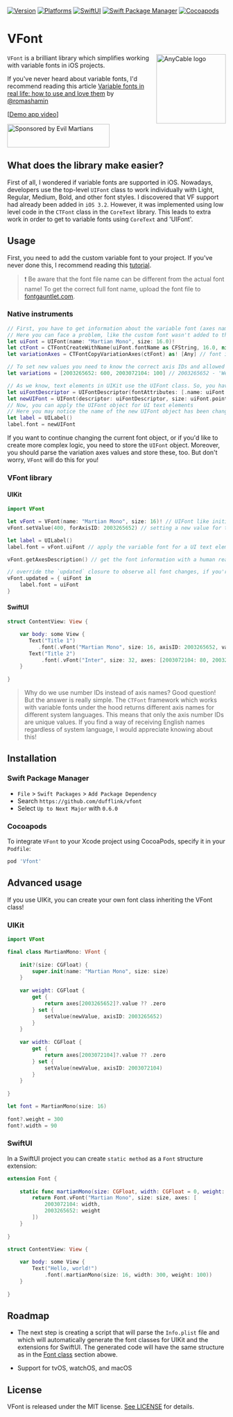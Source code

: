 [![Version](https://img.shields.io/badge/Version-0.6.0-red?style=flat-square)](https://img.shields.io/badge/Version-0.6.0-red?style=flat-square)
[![Platforms](https://img.shields.io/badge/Platforms-iOS-blue?style=flat-square)](https://img.shields.io/badge/Platforms-iOS-blue?style=flat-square)
[![SwiftUI](https://img.shields.io/badge/SwiftUI-compatible-orange?style=flat-square)](https://img.shields.io/badge/SwiftUI-compatible-orange?style=flat-square)
[![Swift Package Manager](https://img.shields.io/badge/Swift_Package_Manager-compatible-green?style=flat-square)](https://img.shields.io/badge/Swift_Package_Manager-compatible-green?style=flat-square)
[![Cocoapods](https://img.shields.io/badge/Cocoapods-compatible-green?style=flat-square)](https://img.shields.io/badge/Cocoapods-compatible-green?style=flat-square)

# VFont

<img align="right" height="160" width="160"
     title="AnyCable logo" src="https://user-images.githubusercontent.com/29461219/168282928-cd6bd7ea-12e0-4572-8a8b-2b65538edb03.svg">

`VFont` is a brilliant library which simplifies working with variable fonts in iOS projects. 

If you've never heard about variable fonts, I'd recommend reading this article [Variable fonts in real life: how to use and love them](https://evilmartians.com/chronicles/variable-fonts-in-real-life-how-to-use-and-love-them) by [@romashamin](https://github.com/romashamin)

[[Demo app video](https://user-images.githubusercontent.com/29461219/167891461-f3c9a035-9d36-4e93-8a47-0a02ed1b0007.mp4)]

<a href="https://evilmartians.com/">
  <img
    src="https://evilmartians.com/badges/sponsored-by-evil-martians.svg"
    alt="Sponsored by Evil Martians"
    width="236"
    height="54"
/> </a>

## What does the library make easier?

First of all, I wondered if variable fonts are supported in iOS. Nowadays, developers use the top-level `UIFont` class to work individually with Light, Regular, Medium, Bold, and other font styles. I discovered that VF support had already been added in `iOS 3.2`. However, it was implemented using low level code in the `CTFont` class in the `CoreText` library. This leads to extra work in order to get to variable fonts using `CoreText` and 'UIFont'.

## Usage
First, you need to add the custom variable font to your project. If you've never done this, I recommend reading this [tutorial](https://sarunw.com/posts/how-to-add-custom-fonts-to-ios-app). 
>❗️ Be aware that the font file name can be different from the actual font name! To get the correct full font name, upload the font file to [fontgauntlet.com](https://fontgauntlet.com/).
### Native instruments
```swift
// First, you have to get information about the variable font (axes names, IDs, and allowed values). But the current axis value isn't there 🤷‍♂️
// Here you can face a problem, like the custom font wasn't added to the project, was added incorrectly, or font name isn't correct
let uiFont = UIFont(name: "Martian Mono", size: 16.0)!
let ctFont = CTFontCreateWithName(uiFont.fontName as CFString, 16.0, nil)
let variationAxes = CTFontCopyVariationAxes(ctFont) as! [Any] // font information with weird format 👎

// To set new values you need to know the correct axis IDs and allowed values (maxValue and minValue)
let variations = [2003265652: 600, 2003072104: 100] // 2003265652 - 'Weight'; 2003072104 - `Width`

// As we know, text elements in UIKit use the UIFont class. So, you have to create new UIFont object with new values for axes
let uiFontDescriptor = UIFontDescriptor(fontAttributes: [.name: uiFont.fontName, kCTFontVariationAttribute as UIFontDescriptor.AttributeName: variations])
let newUIFont = UIFont(descriptor: uiFontDescriptor, size: uiFont.pointSize) 
// Now, you can apply the UIFont object for UI text elements
// Here you may notice the name of the new UIFont object has been changed to 'MartianMono-Regular_wght2580000_wdth640000'
let label = UILabel()
label.font = newUIFont
```
If you want to continue changing the current font object, or if you'd like to create more complex logic, you need to store the `UIFont` object. Moreover, you should parse the variation axes values and store these, too. But don't worry, `VFont` will do this for you!

### VFont library
#### UIKit
```swift
import VFont

let vFont = VFont(name: "Martian Mono", size: 16)! // UIFont like initialization
vFont.setValue(400, forAxisID: 2003265652) // setting a new value for the 'Weight' axis

let label = UILabel()
label.font = vFont.uiFont // apply the variable font for a UI text element
```
```swift
vFont.getAxesDescription() // get the font information with а human readable format, if you need it ✅

// override the `updated` closure to observe all font changes, if you're going to change it at runtime
vFont.updated = { uiFont in
    label.font = uiFont
}
```
#### SwiftUI
```swift
struct ContentView: View {

    var body: some View {
       Text("Title 1")
          .font(.vFont("Martian Mono", size: 16, axisID: 2003265652, value: 450))
       Text("Title 2")
           .font(.vFont("Inter", size: 32, axes: [2003072104: 80, 2003265652: 490])
    }
    
}
```
> Why do we use number IDs instead of axis names? Good question! But the answer is really simple. The `CTFont` framework which works with variable fonts under the hood returns different axis names for different system languages. This means that only the axis number IDs are unique values. If you find a way of receiving English names regardless of system language, I would appreciate knowing about this!

## Installation
### Swift Package Manager

- `File` > `Swift Packages` > `Add Package Dependency`
- Search `https://github.com/dufflink/vfont`
- Select `Up to Next Major` with `0.6.0`

### Cocoapods

To integrate `VFont` to your Xcode project using CocoaPods, specify it in your `Podfile`:

```ruby
pod 'Vfont'
```

## Advanced usage
If you use UIKit, you can create your own font class inheriting the VFont class!

### UIKit
```swift
import VFont

final class MartianMono: VFont {
    
    init?(size: CGFloat) {
        super.init(name: "Martian Mono", size: size)
    }
    
    var weight: CGFloat {
        get {
            return axes[2003265652]?.value ?? .zero
        } set {
            setValue(newValue, axisID: 2003265652)
        }
    }
    
    var width: CGFloat {
        get {
            return axes[2003072104]?.value ?? .zero
        } set {
            setValue(newValue, axisID: 2003072104)
        }
    }
    
}
```
```swift
let font = MartianMono(size: 16)
        
font?.weight = 300
font?.width = 90
```
### SwiftUI
In a SwiftUI project you can create `static method` as a `Font` structure extension:
```swift
extension Font {
    
    static func martianMono(size: CGFloat, width: CGFloat = 0, weight: CGFloat = 0) -> Font {
        return Font.vFont("Martian Mono", size: size, axes: [
            2003072104: width,
            2003265652: weight
        ])
    }
    
}
```
```swift
struct ContentView: View {
    
    var body: some View {
        Text("Hello, world!")
            .font(.martianMono(size: 16, width: 300, weight: 100))
    }
    
}
```
## Roadmap
- The next step is creating a script that will parse the `Info.plist` file and which will automatically generate the font classes for UIKit and the extensions for SwiftUI. The generated code will have the same structure as in the [Font class](https://github.com/dufflink/vfont/edit/master/README.md#font-class) section abowe.

- Support for tvOS, watchOS, and macOS

## License
VFont is released under the MIT license. [See LICENSE](https://github.com/dufflink/vfont/blob/master/LICENSE.md) for details.
